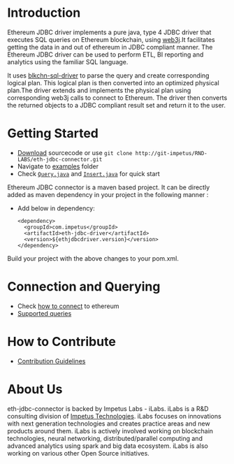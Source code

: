 # Introduction 


Ethereum JDBC driver implements a pure java, type 4 JDBC driver that executes SQL queries on Ethereum blockchain, using [web3j](https://github.com/web3j/web3j).It facilitates getting the data in and out of ethereum in JDBC compliant manner. The Ethereum JDBC driver can be used to  perform ETL, BI reporting and analytics using the familiar SQL language.

It uses [blkchn-sql-driver](http://git-impetus.impetus.co.in/RND-LABS/blkchn-sql-driver) to parse the query and create corresponding logical plan. This logical plan is then converted into an optimized physical plan.The driver extends and implements the physical plan using corresponding web3j calls to connect to Ethereum. The driver then converts the returned objects to a JDBC compliant result set and return it to the user.

# Getting Started

- [Download](http://git-impetus.impetus.co.in/RND-LABS/eth-jdbc-connector/repository/archive.zip?ref=master) sourcecode or use `git clone http://git-impetus/RND-LABS/eth-jdbc-connector.git`
- Navigate to [examples](http://git-impetus.impetus.co.in/RND-LABS/eth-jdbc-connector/tree/master/eth-jdbc-examples) folder
- Check [`Query.java`](http://git-impetus.impetus.co.in/RND-LABS/eth-jdbc-connector/blob/master/eth-jdbc-examples/src/main/java/com/impetus/blkchn/eth/Query.java) and [`Insert.java`](http://git-impetus.impetus.co.in/RND-LABS/eth-jdbc-connector/blob/master/eth-jdbc-examples/src/main/java/com/impetus/blkchn/eth/Insert.java) for quick start

Ethereum JDBC connector is a maven based project. It can be directly added as maven dependency in your project in the following manner :
 
  
* Add below in dependency:
  
  ```
  <dependency>
    <groupId>com.impetus</groupId>
    <artifactId>eth-jdbc-driver</artifactId>
    <version>${ethjdbcdriver.version}</version>
  </dependency>
  ```

Build your project with the above changes to your pom.xml.

# Connection and Querying

- Check [how to connect](http://git-impetus.impetus.co.in/RND-LABS/eth-jdbc-connector/wikis/how-to-connect) to ethereum
- [Supported queries](http://git-impetus.impetus.co.in/RND-LABS/eth-jdbc-connector/wikis/jdbc-querying)

# How to Contribute

- [Contribution Guidelines](http://git-impetus.impetus.co.in/RND-LABS/eth-jdbc-connector/blob/master/CONTRIBUTING.md)

About Us
========
eth-jdbc-connector is backed by Impetus Labs - iLabs. iLabs is a R&D consulting division of [Impetus Technologies](http://www.impetus.com). iLabs focuses on innovations with next generation technologies and creates practice areas and new products around them. iLabs is actively involved working on blockchain technologies, neural networking, distributed/parallel computing and advanced analytics using spark and big data ecosystem. iLabs is also working on various other Open Source initiatives.

